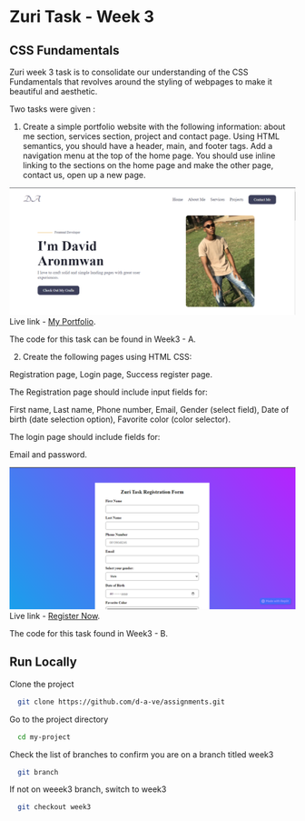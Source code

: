 
# Zuri Task - Week 3
## CSS Fundamentals

Zuri week 3 task is to consolidate our understanding of the
CSS Fundamentals that revolves around the styling of webpages
to make it beautiful and aesthetic.

Two tasks were given :
1. Create a simple portfolio website with the following 
information: about me section, services section, project and contact page.
Using HTML semantics, you should have a header, main, and 
footer tags. Add a navigation menu at the top of the home 
page. You should use inline linking to the sections on 
the home page and make the other page, contact us, open up 
a new page.

![Dave's Zuri Task Week3 Portfolio](https://github.com/d-a-ve/assignments/blob/week3/assets/zuri%20task%20portfolio%20img.PNG?raw=true)
Live link - [My Portfolio](https://My-Portfolio.daimaoudave.repl.co).

The code for this task can be found in Week3 - A.

2. Create the following pages using HTML CSS:

Registration page, Login page, Success register page.

The Registration page should include input fields for:

First name, Last name, Phone number, Email, 
Gender (select field), Date of birth (date selection option),
Favorite color (color selector).

The login page should include fields for:

Email and password.

![Dave's Zuri Task Week3 Registration Form](https://github.com/d-a-ve/assignments/blob/week3/assets/Zuri%20task%20registration%20form.PNG?raw=true)
Live link - [Register Now](https://Zuri-Task-week-3-B.daimaoudave.repl.co).

The code for this task found in Week3 - B.
## Run Locally

Clone the project

```bash
  git clone https://github.com/d-a-ve/assignments.git
```

Go to the project directory

```bash
  cd my-project
```

Check the list of branches to confirm you are on a
branch titled week3

```bash
  git branch
```

If not on weeek3 branch, switch to week3

```bash
  git checkout week3
```

